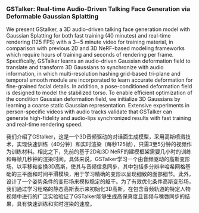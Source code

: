 ### GSTalker: Real-time Audio-Driven Talking Face Generation via Deformable Gaussian Splatting

We present GStalker, a 3D audio-driven talking face generation model with Gaussian Splatting for both fast training (40 minutes) and real-time rendering (125 FPS) with a 3∼5 minute video for training material, in comparison with previous 2D and 3D NeRF-based modeling frameworks which require hours of training and seconds of rendering per frame. Specifically, GSTalker learns an audio-driven Gaussian deformation field to translate and transform 3D Gaussians to synchronize with audio information, in which multi-resolution hashing grid-based tri-plane and temporal smooth module are incorporated to learn accurate deformation for fine-grained facial details. In addition, a pose-conditioned deformation field is designed to model the stabilized torso. To enable efficient optimization of the condition Gaussian deformation field, we initialize 3D Gaussians by learning a coarse static Gaussian representation. Extensive experiments in person-specific videos with audio tracks validate that GSTalker can generate high-fidelity and audio-lips synchronized results with fast training and real-time rendering speed.

我们介绍了GStalker，这是一个3D音频驱动的对话面生成模型，采用高斯喷溅技术，实现快速训练（40分钟）和实时渲染（每秒125帧），只需3至5分钟的视频作为训练材料。相比之下，先前的基于2D和3D NeRF的建模框架需要几小时的训练和每帧几秒钟的渲染时间。具体来说，GSTalker学习一个由音频驱动的高斯变形场，以平移和变换3D高斯，使其与音频信息同步，其中包括多分辨率哈希网格基础的三平面和时间平滑模块，用于学习精确的变形以呈现细致的面部细节。此外，设计了一个姿势条件的变形场来模拟稳定的躯干。为了有效优化条件高斯变形场，我们通过学习粗略的静态高斯表示来初始化3D高斯。在包含音频轨道的特定人物视频中进行的广泛实验验证了GSTalker能够生成高保真度且音频与嘴唇同步的结果，具有快速训练和实时渲染的速度。
